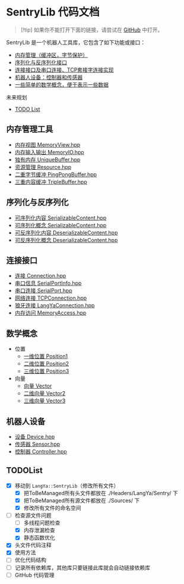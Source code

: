 # SentryLib 代码文档

>[!tip] 如果你不能打开下面的链接，请尝试在 [GitHub](https://github.com/TaciturnJian/LangYa.SentryLib.git) 中打开。

SentryLib 是一个机器人工具库，它包含了如下功能或接口：

- [内存管理（缓冲区，字节保护）](#内存管理工具)
- [序列化与反序列化接口](#序列化与反序列化)
- [连接接口及串口连接、TCP套接字连接实现](#连接接口)
- [机器人设备：控制器和传感器](#机器人设备)
- [一些简单的数学概念，便于表示一些数据](#数学概念)

未来规划

- [TODO List](#TODOList)

## 内存管理工具

- [内存视图 MemoryView.hpp](./Headers/LangYa/SentryLib/MemoryView.hpp)
- [内存输入输出 MemoryIO.hpp](./Headers/LangYa/SentryLib/MemoryIO.hpp)
- [独有内存 UniqueBuffer.hpp](./Headers/LangYa/SentryLib/UniqueBuffer.hpp)
- [资源管理 Resource.hpp](./Headers/LangYa/SentryLib/Resource.hpp)
- [二重字节缓冲 PingPongBuffer.hpp](./Headers/LangYa/SentryLib/PingPongBuffer.hpp)
- [三重内容缓冲 TripleBuffer.hpp](./Headers/LangYa/SentryLib/TripleBuffer.hpp)

## 序列化与反序列化

- [可序列化内容 SerializableContent.hpp](./Headers/LangYa/SentryLib/SerializableContent.hpp)
- [可序列化概念 SerializableContent.hpp](./Headers/LangYa/SentryLib/SerializableContent.hpp)
- [可反序列化内容 DeserializableContent.hpp](./Headers/LangYa/SentryLib/SerializableContent.hpp)
- [可反序列化概念 DeserializableContent.hpp](./Headers/LangYa/SentryLib/SerializableContent.hpp)

## 连接接口

- [连接 Connection.hpp](./Headers/LangYa/SentryLib/Connection.hpp)
- [串口信息 SerialPortInfo.hpp](./Headers/LangYa/SentryLib/SerialPortInfo.hpp)
- [串口连接 SerialPort.hpp](./Headers/LangYa/SentryLib/SerialPort.hpp)
- [网络连接 TCPConnection.hpp](./Headers/LangYa/SentryLib/TCPConnection.hpp)
- [狼牙连接 LangYaConnection.hpp](./Headers/LangYa/SentryLib/LangYaConnection.hpp)
- [内存访问 MemoryAccess.hpp](./Headers/LangYa/SentryLib/MemoryAccess.hpp)

## 数学概念

- 位置
    - [一维位置 Position1](./Headers/LangYa/SentryLib/Position1.hpp)
    - [二维位置 Position2](./Headers/LangYa/SentryLib/Position2.hpp)
    - [三维位置 Position3](./Headers/LangYa/SentryLib/Position3.hpp)
- 向量
    - [向量 Vector](./Headers/LangYa/SentryLib/Vector.hpp)
    - [二维向量 Vector2](./Headers/LangYa/SentryLib/Vector2.hpp)
    - [三维向量 Vector3](./Headers/LangYa/SentryLib/Vector3.hpp)

## 机器人设备

- [设备 Device.hpp](./Headers/LangYa/SentryLib/Device.hpp)
- [传感器 Sensor.hpp](./Headers/LangYa/SentryLib/Sensor.hpp)
- [控制器 Controller.hpp](./Headers/LangYa/SentryLib/Controller.hpp)


## TODOList

- [x] 移动到 `LangYa::SentryLib`（修改所有文件）
    - [x] 把ToBeManaged所有头文件都放在 ./Headers/LangYa/Sentry/ 下
    - [x] 把ToBeManaged所有源文件都放在 ./Sources/ 下
    - [x] 修改所有文件的命名空间
- [ ] 检查源文件问题
    - [ ] 多线程问题检查
    - [x] 内存泄漏检查
    - [x] 静态函数优化
- [x] 头文件代码注释
- [x] 使用方法
- [ ] 优化代码结构
- [ ] 记录所有依赖库，其他库只要链接此库就会自动链接依赖库
- [ ] GitHub 代码管理
